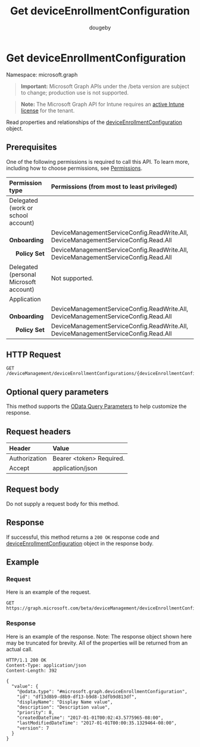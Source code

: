 ﻿---
title: "Get deviceEnrollmentConfiguration"
description: "Read properties and relationships of the deviceEnrollmentConfiguration object."
author: "dougeby"
localization_priority: Normal
ms.prod: "intune"
doc_type: apiPageType
---

# Get deviceEnrollmentConfiguration

Namespace: microsoft.graph

> **Important:** Microsoft Graph APIs under the /beta version are subject to change; production use is not supported.

> **Note:** The Microsoft Graph API for Intune requires an [active Intune license](https://go.microsoft.com/fwlink/?linkid=839381) for the tenant.

Read properties and relationships of the [deviceEnrollmentConfiguration](../resources/intune-shared-deviceenrollmentconfiguration.md) object.

## Prerequisites

One of the following permissions is required to call this API. To learn more, including how to choose permissions, see [Permissions](/graph/permissions-reference).

| Permission type                        | Permissions (from most to least privileged)                                         |
| :------------------------------------- | :---------------------------------------------------------------------------------- |
| Delegated (work or school account)     |                                                                                     |
| &nbsp; &nbsp; **Onboarding**           | DeviceManagementServiceConfig.ReadWrite.All, DeviceManagementServiceConfig.Read.All |
| &nbsp; &nbsp; **Policy Set**           | DeviceManagementServiceConfig.ReadWrite.All, DeviceManagementServiceConfig.Read.All |
| Delegated (personal Microsoft account) | Not supported.                                                                      |
| Application                            |                                                                                     |
| &nbsp; &nbsp; **Onboarding**           | DeviceManagementServiceConfig.ReadWrite.All, DeviceManagementServiceConfig.Read.All |
| &nbsp; &nbsp; **Policy Set**           | DeviceManagementServiceConfig.ReadWrite.All, DeviceManagementServiceConfig.Read.All |

## HTTP Request

<!-- {
  "blockType": "ignored"
}
-->

```http
GET /deviceManagement/deviceEnrollmentConfigurations/{deviceEnrollmentConfigurationId}
```

## Optional query parameters

This method supports the [OData Query Parameters](/graph/query-parameters) to help customize the response.

## Request headers

| Header        | Value                          |
| :------------ | :----------------------------- |
| Authorization | Bearer &lt;token&gt; Required. |
| Accept        | application/json               |

## Request body

Do not supply a request body for this method.

## Response

If successful, this method returns a `200 OK` response code and [deviceEnrollmentConfiguration](../resources/intune-shared-deviceenrollmentconfiguration.md) object in the response body.

## Example

### Request

Here is an example of the request.

```http
GET https://graph.microsoft.com/beta/deviceManagement/deviceEnrollmentConfigurations/{deviceEnrollmentConfigurationId}
```

### Response

Here is an example of the response. Note: The response object shown here may be truncated for brevity. All of the properties will be returned from an actual call.

```http
HTTP/1.1 200 OK
Content-Type: application/json
Content-Length: 392

{
  "value": {
    "@odata.type": "#microsoft.graph.deviceEnrollmentConfiguration",
    "id": "df13d8b9-d8b9-df13-b9d8-13dfb9d813df",
    "displayName": "Display Name value",
    "description": "Description value",
    "priority": 8,
    "createdDateTime": "2017-01-01T00:02:43.5775965-08:00",
    "lastModifiedDateTime": "2017-01-01T00:00:35.1329464-08:00",
    "version": 7
  }
}
```
